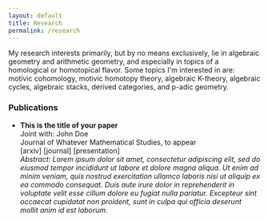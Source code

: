 ```yaml
---
layout: default
title: Research
permalink: /research
---
```


My research interests primarily, but by no means exclusively, lie in algebraic geometry and arithmetic geometry, and especially in topics of a homological or homotopical flavor. Some topics I'm interested in are: motivic cohomology, motivic homotopy theory, algebraic K-theory, algebraic cycles, algebraic stacks, derived categories, and p-adic geometry. 

### Publications
- **This is the title of your paper**  
Joint with: John Doe  
Journal of Whatever Mathematical Studies, to appear  
[arxiv] [journal] [presentation]  
*Abstract: Lorem ipsum dolor sit amet, consectetur adipiscing elit, sed do eiusmod tempor incididunt ut labore et dolore magna aliqua. Ut enim ad minim veniam, quis nostrud exercitation ullamco laboris nisi ut aliquip ex ea commodo consequat. Duis aute irure dolor in reprehenderit in voluptate velit esse cillum dolore eu fugiat nulla pariatur. Excepteur sint occaecat cupidatat non proident, sunt in culpa qui officia deserunt mollit anim id est laborum.*
